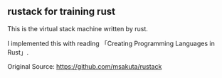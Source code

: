 ## rustack for training rust

This is the virtual stack machine written by rust.

I implemented this with reading 「Creating Programming Languages in Rust」.

Original Source: https://github.com/msakuta/rustack
